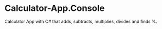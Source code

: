 # Calculator-App.Console
Calculator App with C# that adds, subtracts, multiplies, divides and finds %.
